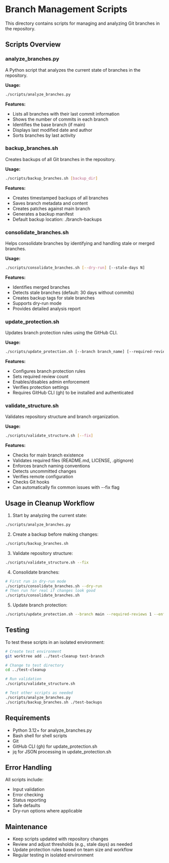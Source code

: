# Branch Management Scripts

This directory contains scripts for managing and analyzing Git branches in the repository.

## Scripts Overview

### analyze_branches.py

A Python script that analyzes the current state of branches in the repository.

**Usage:**
```bash
./scripts/analyze_branches.py
```

**Features:**
- Lists all branches with their last commit information
- Shows the number of commits in each branch
- Identifies the base branch (if main)
- Displays last modified date and author
- Sorts branches by last activity

### backup_branches.sh

Creates backups of all Git branches in the repository.

**Usage:**
```bash
./scripts/backup_branches.sh [backup_dir]
```

**Features:**
- Creates timestamped backups of all branches
- Saves branch metadata and content
- Creates patches against main branch
- Generates a backup manifest
- Default backup location: ./branch-backups

### consolidate_branches.sh

Helps consolidate branches by identifying and handling stale or merged branches.

**Usage:**
```bash
./scripts/consolidate_branches.sh [--dry-run] [--stale-days N]
```

**Features:**
- Identifies merged branches
- Detects stale branches (default: 30 days without commits)
- Creates backup tags for stale branches
- Supports dry-run mode
- Provides detailed analysis report

### update_protection.sh

Updates branch protection rules using the GitHub CLI.

**Usage:**
```bash
./scripts/update_protection.sh [--branch branch_name] [--required-reviews N] [--enforce-admins]
```

**Features:**
- Configures branch protection rules
- Sets required review count
- Enables/disables admin enforcement
- Verifies protection settings
- Requires GitHub CLI (gh) to be installed and authenticated

### validate_structure.sh

Validates repository structure and branch organization.

**Usage:**
```bash
./scripts/validate_structure.sh [--fix]
```

**Features:**
- Checks for main branch existence
- Validates required files (README.md, LICENSE, .gitignore)
- Enforces branch naming conventions
- Detects uncommitted changes
- Verifies remote configuration
- Checks Git hooks
- Can automatically fix common issues with --fix flag

## Usage in Cleanup Workflow

1. Start by analyzing the current state:
```bash
./scripts/analyze_branches.py
```

2. Create a backup before making changes:
```bash
./scripts/backup_branches.sh
```

3. Validate repository structure:
```bash
./scripts/validate_structure.sh --fix
```

4. Consolidate branches:
```bash
# First run in dry-run mode
./scripts/consolidate_branches.sh --dry-run
# Then run for real if changes look good
./scripts/consolidate_branches.sh
```

5. Update branch protection:
```bash
./scripts/update_protection.sh --branch main --required-reviews 1 --enforce-admins
```

## Testing

To test these scripts in an isolated environment:

```bash
# Create test environment
git worktree add ../test-cleanup test-branch

# Change to test directory
cd ../test-cleanup

# Run validation
./scripts/validate_structure.sh

# Test other scripts as needed
./scripts/analyze_branches.py
./scripts/backup_branches.sh ./test-backups
```

## Requirements

- Python 3.12+ for analyze_branches.py
- Bash shell for shell scripts
- Git
- GitHub CLI (gh) for update_protection.sh
- jq for JSON processing in update_protection.sh

## Error Handling

All scripts include:
- Input validation
- Error checking
- Status reporting
- Safe defaults
- Dry-run options where applicable

## Maintenance

- Keep scripts updated with repository changes
- Review and adjust thresholds (e.g., stale days) as needed
- Update protection rules based on team size and workflow
- Regular testing in isolated environment
